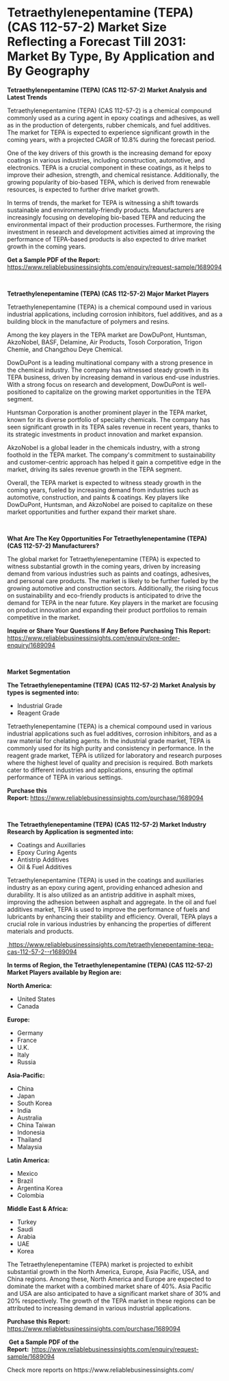 <p><h1>Tetraethylenepentamine (TEPA) (CAS 112-57-2) Market Size Reflecting a Forecast Till 2031: Market By Type, By Application and By Geography</h1></p><p><strong>Tetraethylenepentamine (TEPA) (CAS 112-57-2) Market Analysis and Latest Trends</strong></p>
<p><p>Tetraethylenepentamine (TEPA) (CAS 112-57-2) is a chemical compound commonly used as a curing agent in epoxy coatings and adhesives, as well as in the production of detergents, rubber chemicals, and fuel additives. The market for TEPA is expected to experience significant growth in the coming years, with a projected CAGR of 10.8% during the forecast period.</p><p>One of the key drivers of this growth is the increasing demand for epoxy coatings in various industries, including construction, automotive, and electronics. TEPA is a crucial component in these coatings, as it helps to improve their adhesion, strength, and chemical resistance. Additionally, the growing popularity of bio-based TEPA, which is derived from renewable resources, is expected to further drive market growth.</p><p>In terms of trends, the market for TEPA is witnessing a shift towards sustainable and environmentally-friendly products. Manufacturers are increasingly focusing on developing bio-based TEPA and reducing the environmental impact of their production processes. Furthermore, the rising investment in research and development activities aimed at improving the performance of TEPA-based products is also expected to drive market growth in the coming years.</p></p>
<p><strong>Get a Sample PDF of the Report:&nbsp;</strong> <a href="https://www.reliablebusinessinsights.com/enquiry/request-sample/1689094">https://www.reliablebusinessinsights.com/enquiry/request-sample/1689094</a></p>
<p>&nbsp;</p>
<p><strong>Tetraethylenepentamine (TEPA) (CAS 112-57-2) Major Market Players</strong></p>
<p><p>Tetraethylenepentamine (TEPA) is a chemical compound used in various industrial applications, including corrosion inhibitors, fuel additives, and as a building block in the manufacture of polymers and resins.</p><p>Among the key players in the TEPA market are DowDuPont, Huntsman, AkzoNobel, BASF, Delamine, Air Products, Tosoh Corporation, Trigon Chemie, and Changzhou Deye Chemical.</p><p>DowDuPont is a leading multinational company with a strong presence in the chemical industry. The company has witnessed steady growth in its TEPA business, driven by increasing demand in various end-use industries. With a strong focus on research and development, DowDuPont is well-positioned to capitalize on the growing market opportunities in the TEPA segment.</p><p>Huntsman Corporation is another prominent player in the TEPA market, known for its diverse portfolio of specialty chemicals. The company has seen significant growth in its TEPA sales revenue in recent years, thanks to its strategic investments in product innovation and market expansion.</p><p>AkzoNobel is a global leader in the chemicals industry, with a strong foothold in the TEPA market. The company's commitment to sustainability and customer-centric approach has helped it gain a competitive edge in the market, driving its sales revenue growth in the TEPA segment.</p><p>Overall, the TEPA market is expected to witness steady growth in the coming years, fueled by increasing demand from industries such as automotive, construction, and paints & coatings. Key players like DowDuPont, Huntsman, and AkzoNobel are poised to capitalize on these market opportunities and further expand their market share.</p></p>
<p>&nbsp;</p>
<p><strong>What Are The Key Opportunities For Tetraethylenepentamine (TEPA) (CAS 112-57-2) Manufacturers?</strong></p>
<p><p>The global market for Tetraethylenepentamine (TEPA) is expected to witness substantial growth in the coming years, driven by increasing demand from various industries such as paints and coatings, adhesives, and personal care products. The market is likely to be further fueled by the growing automotive and construction sectors. Additionally, the rising focus on sustainability and eco-friendly products is anticipated to drive the demand for TEPA in the near future. Key players in the market are focusing on product innovation and expanding their product portfolios to remain competitive in the market.</p></p>
<p><strong>Inquire or Share Your Questions If Any Before Purchasing This Report:</strong> <a href="https://www.reliablebusinessinsights.com/enquiry/pre-order-enquiry/1689094">https://www.reliablebusinessinsights.com/enquiry/pre-order-enquiry/1689094</a></p>
<p>&nbsp;</p>
<p><strong>Market Segmentation</strong></p>
<p><strong>The Tetraethylenepentamine (TEPA) (CAS 112-57-2) Market Analysis by types is segmented into:</strong></p>
<p><ul><li>Industrial Grade</li><li>Reagent Grade</li></ul></p>
<p><p>Tetraethylenepentamine (TEPA) is a chemical compound used in various industrial applications such as fuel additives, corrosion inhibitors, and as a raw material for chelating agents. In the industrial grade market, TEPA is commonly used for its high purity and consistency in performance. In the reagent grade market, TEPA is utilized for laboratory and research purposes where the highest level of quality and precision is required. Both markets cater to different industries and applications, ensuring the optimal performance of TEPA in various settings.</p></p>
<p><strong>Purchase this Report:&nbsp;</strong><a href="https://www.reliablebusinessinsights.com/purchase/1689094">https://www.reliablebusinessinsights.com/purchase/1689094</a></p>
<p>&nbsp;</p>
<p><strong>The Tetraethylenepentamine (TEPA) (CAS 112-57-2) Market Industry Research by Application is segmented into:</strong></p>
<p><ul><li>Coatings and Auxillaries</li><li>Epoxy Curing Agents</li><li>Antistrip Additives</li><li>Oil & Fuel Additives</li></ul></p>
<p><p>Tetraethylenepentamine (TEPA) is used in the coatings and auxiliaries industry as an epoxy curing agent, providing enhanced adhesion and durability. It is also utilized as an antistrip additive in asphalt mixes, improving the adhesion between asphalt and aggregate. In the oil and fuel additives market, TEPA is used to improve the performance of fuels and lubricants by enhancing their stability and efficiency. Overall, TEPA plays a crucial role in various industries by enhancing the properties of different materials and products.</p></p>
<p><a href="https://www.reliablebusinessinsights.com/tetraethylenepentamine-tepa-cas-112-57-2--r1689094">&nbsp;https://www.reliablebusinessinsights.com/tetraethylenepentamine-tepa-cas-112-57-2--r1689094</a></p>
<p><strong>In terms of Region, the Tetraethylenepentamine (TEPA) (CAS 112-57-2) Market Players available by Region are:</strong></p>
<p>
    <p> <strong> North America: </strong>
        <ul>
            <li>United States</li>
            <li>Canada</li>
        </ul>
        </p> 
    <p> <strong> Europe: </strong>
        <ul>
            <li>Germany</li>
            <li>France</li>
            <li>U.K.</li>
            <li>Italy</li>
            <li>Russia</li>
        </ul>
        </p> 
    <p> <strong> Asia-Pacific: </strong>
        <ul>
            <li>China</li>
            <li>Japan</li>
            <li>South Korea</li>
            <li>India</li>
            <li>Australia</li>
            <li>China Taiwan</li>
            <li>Indonesia</li>
            <li>Thailand</li>
            <li>Malaysia</li>
        </ul>
        </p> 
    <p> <strong> Latin America: </strong>
        <ul>
            <li>Mexico</li>
            <li>Brazil</li>
            <li>Argentina Korea</li>
            <li>Colombia</li>
        </ul>
        </p> 
    <p> <strong> Middle East & Africa: </strong>
        <ul>
            <li>Turkey</li>
            <li>Saudi</li>
            <li>Arabia</li>
            <li>UAE</li>
            <li>Korea</li>
        </ul>
    </p>
    </p>
<p><p>The Tetraethylenepentamine (TEPA) market is projected to exhibit substantial growth in the North America, Europe, Asia Pacific, USA, and China regions. Among these, North America and Europe are expected to dominate the market with a combined market share of 40%. Asia Pacific and USA are also anticipated to have a significant market share of 30% and 20% respectively. The growth of the TEPA market in these regions can be attributed to increasing demand in various industrial applications.</p></p>
<p><strong>Purchase this Report: </strong><a href="https://www.reliablebusinessinsights.com/purchase/1689094">https://www.reliablebusinessinsights.com/purchase/1689094</a></p>
<p>&nbsp;<strong>Get a Sample PDF of the Report:&nbsp;&nbsp;</strong><a href="https://www.reliablebusinessinsights.com/enquiry/request-sample/1689094">https://www.reliablebusinessinsights.com/enquiry/request-sample/1689094</a></p>
<p><strong></strong></p>
<p>Check more reports on https://www.reliablebusinessinsights.com/</p>